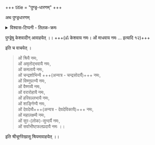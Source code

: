 +++
title = "पुण्ड्र-धारणम्"
+++

अथ पुण्ड्रधारणम्

<details><summary>विश्वास-टिप्पनी - तिलक-क्रमः</summary>

- ललाटे, नाभौ, कण्ठे
- नाभेर् दक्षिणे, दक्षिण-भुजे, ग्रीवा-दक्षिणे
- नाभेर् वामे, वाम-भुजे, ग्रीवा-वामे
- पृष्ठ-वंशे, ग्रीवा-पृष्ठे
</details>


पुण्ड्रेषु केशवादीन् आवाहयेत् ।। +++(ॐ केशवाय नमः। ओं माधवाय नमः … इत्यादि १२)+++

<div class="js_include" url="/AgamaH_vaiShNavaH/shrI-sampradAyaH/mantrAdi/chatush-chakram/"  newLevelForH1="5" includeTitle="false"> </div>  


इति च वाचयेत् ।

> ओं श्रियै नमः,  
ओं अमृतोद्भवायै नमः,  
ओं कमलायै नमः,  
ओं चन्द्रशोभिन्यै +++(अन्यत्र - चन्द्रसोदर्यै)+++ नमः,  
ओं विष्णुपत्न्यै नमः,  
ओं वैष्णव्यै नमः,  
ओं वरारोहायै नमः,  
ओं हरिवल्लभायै नमः,  
ओं शार्ङ्गिण्यै नमः,  
ओं देवदेव्यै+++(अन्यत्र - देवदेविकायै)+++ नमः,  
ओं महालक्ष्म्यै नमः,  
ओं सुर-(लोक)-सुन्दर्यै नमः,  
ओं सर्वाभीष्टफलप्रदायै नमः ।।

इति श्रीचूर्णरेखासु श्रियमावाहयेत् ।।
